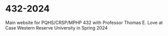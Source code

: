 # 432-2024

Main website for PQHS/CRSP/MPHP 432 with Professor Thomas E. Love at Case Western Reserve University in Spring 2024
